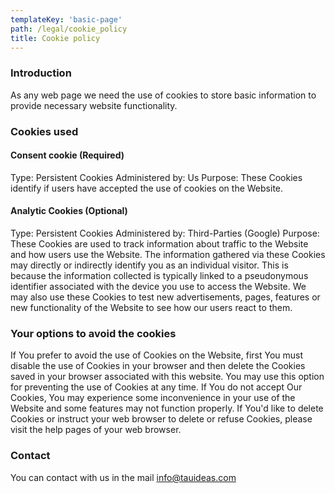 ```yaml
---
templateKey: 'basic-page'
path: /legal/cookie_policy
title: Cookie policy
---
```

### Introduction
As any web page we need the use of cookies to store basic information to provide necessary website functionality. 
### Cookies used
#### Consent cookie (Required)
Type: Persistent Cookies
Administered by: Us
Purpose: These Cookies identify if users have accepted the use of cookies on the Website.
#### Analytic Cookies (Optional)
Type: Persistent Cookies 
Administered by: Third-Parties (Google)
Purpose: These Cookies are used to track information about traffic to the Website and how users use the Website. The information gathered via these Cookies may directly or indirectly identify you as an individual visitor. This is because the information collected is typically linked to a pseudonymous identifier associated with the device you use to access the Website. We may also use these Cookies to test new advertisements, pages, features or new functionality of the Website to see how our users react to them.
### Your options to avoid the cookies
If You prefer to avoid the use of Cookies on the Website, first You must disable the use of Cookies in your browser and then delete the Cookies saved in your browser associated with this website. You may use this option for preventing the use of Cookies at any time.
If You do not accept Our Cookies, You may experience some inconvenience in your use of the Website and some features may not function properly.
If You'd like to delete Cookies or instruct your web browser to delete or refuse Cookies, please visit the help pages of your web browser.

### Contact
You can contact with us in the mail info@tauideas.com